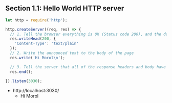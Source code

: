 ## Section 1.1: Hello World HTTP server

```js
let http = require('http');

http.createServer((req, res) => {
  // 1. Tell the browser everything is OK (Status code 200), and the data is in plain text
  res.writeHead(200, {
    'Content-Type': 'text/plain'
  });
  // 2. Write the announced text to the body of the page
  res.write('Hi Morol\n');

  // 3. Tell the server that all of the response headers and body have been sent
  res.end();

}).listen(3030);
```

- http://localhost:3030/
  - Hi Morol
